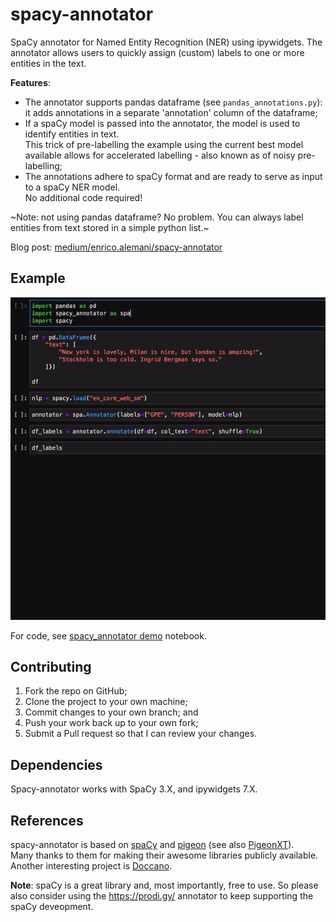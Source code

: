 # spacy-annotator

SpaCy annotator for Named Entity Recognition (NER) using ipywidgets.
The annotator allows users to quickly assign (custom) labels to one or more entities in the text.   

**Features**:

* The annotator supports pandas dataframe (see `pandas_annotations.py`): it adds annotations in a separate 'annotation' column of the dataframe;
* If a spaCy model is passed into the annotator, the model is used to identify entities in text.   
This trick of pre-labelling the example using the current best model available allows for accelerated labelling - also known as of noisy pre-labelling;
* The annotations adhere to spaCy format and are ready to serve as input to a spaCy NER model.   
No additional code required!

~Note: not using pandas dataframe? No problem. You can always label entities from text stored in a simple python list.~

Blog post: [medium/enrico.alemani/spacy-annotator](https://medium.com/@enrico.alemani/how-to-create-training-data-for-spacy-ner-models-using-ipywidgets-c4aa71bf61a2)

## Example 

![spacy-annotator demo](demo/spacy-annotator_demo.gif)

For code, see [spacy_annotator demo](demo/spacy_annotator_demo.ipynb) notebook.

## Contributing

1. Fork the repo on GitHub;
2. Clone the project to your own machine;
3. Commit changes to your own branch; and
4. Push your work back up to your own fork;
5. Submit a Pull request so that I can review your changes.

## Dependencies

Spacy-annotator works with SpaCy 3.X, and ipywidgets 7.X.

## References

spacy-annotator is based on [spaCy](https://spacy.io/) and [pigeon](https://github.com/agermanidis/pigeon) (see also [PigeonXT](https://github.com/dennisbakhuis/pigeonXT)).   
Many thanks to them for making their awesome libraries publicly available. Another interesting project is [Doccano](https://github.com/doccano/doccano).

**Note**:
spaCy is a great library and, most importantly, free to use. So please also consider using the https://prodi.gy/ annotator to keep supporting the spaCy deveopment.
